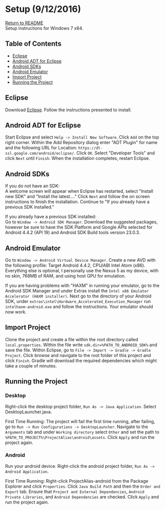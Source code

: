 # Setup (9/12/2016)
[Return to README](README.md)  
Setup instructions for Windows 7 x64.

## Table of Contents
+ [Eclipse](#eclipse)
+ [Android ADT for Eclipse](#android-adt-for-eclipse)
+ [Android SDKs](#android-sdks)
+ [Android Emulator](#android-emulator)
+ [Import Project](#import-project)
+ [Running the Project](#running-the-project)

## Eclipse
Download [Eclipse](https://eclipse.org/downloads/). 
Follow the instructions presented to install.

## Android ADT for Eclipse
Start Eclipse and select `Help -> Install New Software`. Click `Add` on the top right corner.
Within the Add Repository dialog enter "ADT Plugin" for name and the following URL for Location: 
`https://dl-ssl.google.com/android/eclipse/`. Click `OK`. Select "Developer Tools" and
click `Next` until `Finish`. When the installation completes, restart Eclipse.

## Android SDKs
If you do not have an SDK:  
A welcome screen will appear when Eclipse has restarted, select "Install new SDK" and "Install the latest...." 
Click `Next` and follow the on screen instructions to finish the installation. Continue to "If you already
have a previous SDK installed."

If you already have a previous SDK installed:  
Go to `Window -> Android SDK Manager`. Download the suggested packages, however be sure to have
the SDK Platform and Google APIs selected for Android 4.4.2 (API 19) and Android SDK Build tools version 23.0.3.

## Android Emulator
Go to `Window -> Android Virtual Device Manager`. Create a new AVD with the following profile:
Target Android 4.4.2, CPU/ABI Intel Atom (x86). Everything else is optional, I personally use the Nexus 5 as my
device, with no skin, 768MB of RAM, and using host GPU for emulation.

If you are having problems with "HAXM" in running your emulator, go to the Android SDK Manager and under Extras
install the `Intel x86 Emulator Accelerator (HAXM installer)`. Next go to the directory of your Android SDK,
under `extras\intel\Hardware_Accelerated_Execution_Manager` run `intelhaxm-android.exe` and follow the instructions.
Your emulator should now work.

## Import Project
Clone the project and create a file within the root directory called `local.properties`. Within the file
write `sdk.dir=%PATH_TO_ANDROID_SDK%` and save the file. Within Eclipse, go to 
`File -> Import -> Gradle -> Gradle Project`. Click browse and navigate to the root folder of this project 
and click `Finish`. Gradle will download the required dependencies which might take a couple of minutes.

## Running the Project
### Desktop
Right-click the desktop project folder, `Run As -> Java Application`. Select DesktopLauncher.java.

First Time Running:
The project will fail the first time running, after failing, go to `Run -> Run Configurations -> DesktopLauncher`.
Navigate to the `Arguments` tab and under `Working directory` select `Other` and set the path to
`%PATH_TO_PROJECT%\ProjectAlias\android\assets`. Click `Apply` and run the project again.

### Android
Run your android device. Right-click the android project folder, `Run As -> Android Application`.

First Time Running:
Right-click ProjectAlias-android from the Package Explorer and click `Properties`. Click `Java Build Path` and then
the `Order and Export` tab. Ensure that `Project and External Dependencies`, `Android Private Libraries`, and 
`Android Dependencies` are checked. Click `Apply` and run the project again.
